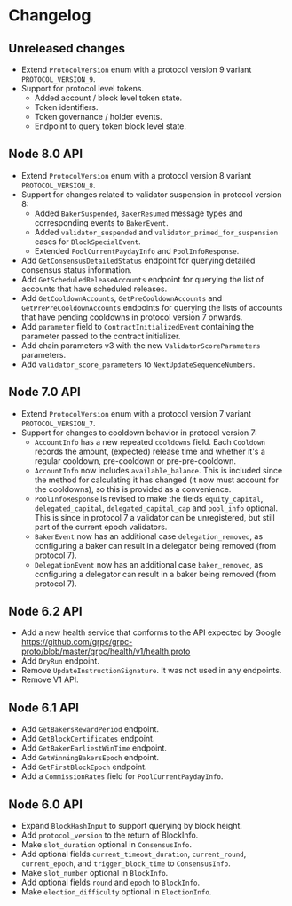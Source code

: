 # Changelog

## Unreleased changes

- Extend `ProtocolVersion` enum with a protocol version 9 variant `PROTOCOL_VERSION_9`.
- Support for protocol level tokens.
  - Added account / block level token state.
  - Token identifiers.
  - Token governance / holder events.
  - Endpoint to query token block level state.

## Node 8.0 API

- Extend `ProtocolVersion` enum with a protocol version 8 variant `PROTOCOL_VERSION_8`.
- Support for changes related to validator suspension in protocol version 8:
  - Added `BakerSuspended`, `BakerResumed` message types and corresponding
    events to `BakerEvent`.
  - Added `validator_suspended` and `validator_primed_for_suspension` cases
    for `BlockSpecialEvent`.
  - Extended `PoolCurrentPaydayInfo` and `PoolInfoResponse`.
- Add `GetConsensusDetailedStatus` endpoint for querying detailed consensus
  status information.
- Add `GetScheduledReleaseAccounts` endpoint for querying the list of accounts that
  have scheduled releases.
- Add `GetCooldownAccounts`, `GetPreCooldownAccounts` and `GetPrePreCooldownAccounts`
  endpoints for querying the lists of accounts that have pending cooldowns in protocol
  version 7 onwards.
- Add `parameter` field to `ContractInitializedEvent` containing the parameter passed
  to the contract initializer.
- Add chain parameters v3 with the new `ValidatorScoreParameters` parameters.
- Add `validator_score_parameters` to `NextUpdateSequenceNumbers`.

## Node 7.0 API

- Extend `ProtocolVersion` enum with a protocol version 7 variant `PROTOCOL_VERSION_7`.
- Support for changes to cooldown behavior in protocol version 7:
  - `AccountInfo` has a new repeated `cooldowns` field. Each `Cooldown` records
    the amount, (expected) release time and whether it's a regular cooldown,
    pre-cooldown or pre-pre-cooldown.
  - `AccountInfo` now includes `available_balance`. This is included since the
    method for calculating it has changed (it now must account for the
    cooldowns), so this is provided as a convenience.
  - `PoolInfoResponse` is revised to make the fields `equity_capital`,
    `delegated_capital`, `delegated_capital_cap` and `pool_info` optional. This
    is since in protocol 7 a validator can be unregistered, but still part of the
    current epoch validators.
  - `BakerEvent` now has an additional case `delegation_removed`, as configuring a baker can
    result in a delegator being removed (from protocol 7).
  - `DelegationEvent` now has an additional case `baker_removed`, as configuring a delegator
    can result in a baker being removed (from protocol 7).


## Node 6.2 API

- Add a new health service that conforms to the API expected
  by Google https://github.com/grpc/grpc-proto/blob/master/grpc/health/v1/health.proto
- Add `DryRun` endpoint.
- Remove `UpdateInstructionSignature`. It was not used in any endpoints.
- Remove V1 API.

## Node 6.1 API

- Add `GetBakersRewardPeriod` endpoint.
- Add `GetBlockCertificates` endpoint.
- Add `GetBakerEarliestWinTime` endpoint.
- Add `GetWinningBakersEpoch` endpoint.
- Add `GetFirstBlockEpoch` endpoint.
- Add a `CommissionRates` field for `PoolCurrentPaydayInfo`.

## Node 6.0 API

- Expand `BlockHashInput` to support querying by block height.
- Add `protocol_version` to the return of BlockInfo.
- Make `slot_duration` optional in `ConsensusInfo`.
- Add optional fields `current_timeout_duration`, `current_round`, `current_epoch`,
  and `trigger_block_time` to `ConsensusInfo`.
- Make `slot_number` optional in `BlockInfo`.
- Add optional fields `round` and `epoch` to `BlockInfo`.
- Make `election_difficulty` optional in `ElectionInfo`.
